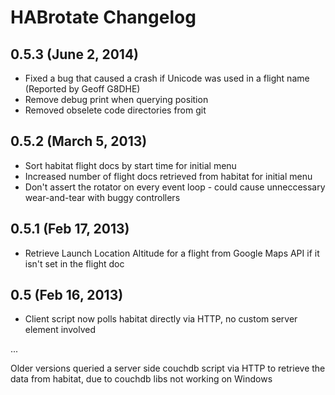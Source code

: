 HABrotate Changelog
=================

## 0.5.3 (June 2, 2014)

* Fixed a bug that caused a crash if Unicode was used in a flight name (Reported by Geoff G8DHE)
* Remove debug print when querying position
* Removed obselete code directories from git

## 0.5.2 (March 5, 2013)

* Sort habitat flight docs by start time for initial menu
* Increased number of flight docs retrieved from habitat for initial menu
* Don't assert the rotator on every event loop - could cause unneccessary wear-and-tear with buggy controllers

## 0.5.1 (Feb 17, 2013)

* Retrieve Launch Location Altitude for a flight from Google Maps API if it isn't set in the flight doc

## 0.5 (Feb 16, 2013)

* Client script now polls habitat directly via HTTP, no custom server element involved

...

Older versions queried a server side couchdb script via HTTP to retrieve the data from habitat, due to couchdb libs not working on Windows
